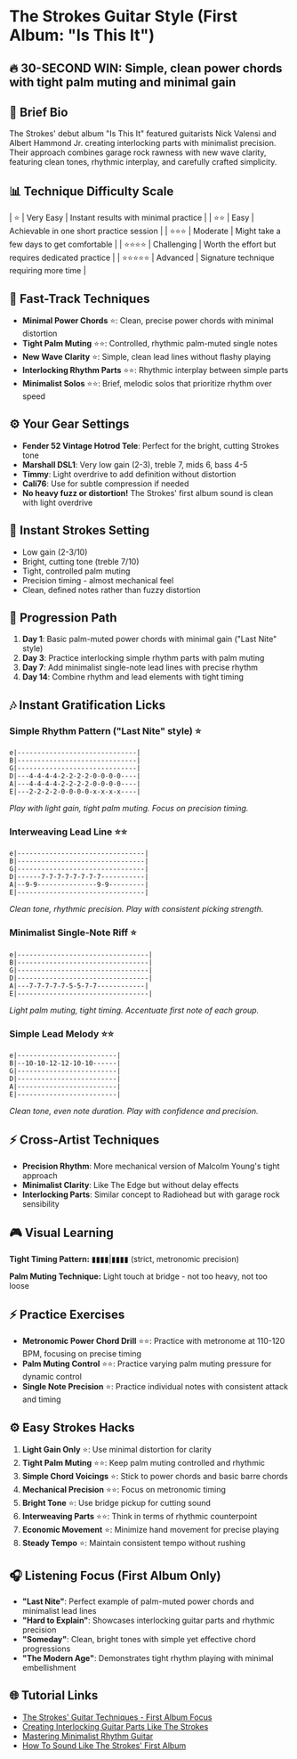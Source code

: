 # The Strokes Guitar Style (First Album: "Is This It")

## 🔥 30-SECOND WIN: Simple, clean power chords with tight palm muting and minimal gain

## 🎸 Brief Bio
The Strokes' debut album "Is This It" featured guitarists Nick Valensi and Albert Hammond Jr. creating interlocking parts with minimalist precision. Their approach combines garage rock rawness with new wave clarity, featuring clean tones, rhythmic interplay, and carefully crafted simplicity.

## 📊 Technique Difficulty Scale
| ⭐ | Very Easy | Instant results with minimal practice |
| ⭐⭐ | Easy | Achievable in one short practice session |
| ⭐⭐⭐ | Moderate | Might take a few days to get comfortable |
| ⭐⭐⭐⭐ | Challenging | Worth the effort but requires dedicated practice |
| ⭐⭐⭐⭐⭐ | Advanced | Signature technique requiring more time |

## 🚀 Fast-Track Techniques
- **Minimal Power Chords** ⭐: Clean, precise power chords with minimal distortion
- **Tight Palm Muting** ⭐⭐: Controlled, rhythmic palm-muted single notes
- **New Wave Clarity** ⭐: Simple, clean lead lines without flashy playing
- **Interlocking Rhythm Parts** ⭐⭐: Rhythmic interplay between simple parts
- **Minimalist Solos** ⭐⭐: Brief, melodic solos that prioritize rhythm over speed

## ⚙️ Your Gear Settings
- **Fender 52 Vintage Hotrod Tele**: Perfect for the bright, cutting Strokes tone
- **Marshall DSL1**: Very low gain (2-3), treble 7, mids 6, bass 4-5
- **Timmy**: Light overdrive to add definition without distortion
- **Cali76**: Use for subtle compression if needed
- **No heavy fuzz or distortion!** The Strokes' first album sound is clean with light overdrive

## 📱 Instant Strokes Setting
- Low gain (2-3/10)
- Bright, cutting tone (treble 7/10)
- Tight, controlled palm muting
- Precision timing - almost mechanical feel
- Clean, defined notes rather than fuzzy distortion

## 🔄 Progression Path
1. **Day 1**: Basic palm-muted power chords with minimal gain ("Last Nite" style)
2. **Day 3**: Practice interlocking simple rhythm parts with palm muting
3. **Day 7**: Add minimalist single-note lead lines with precise rhythm
4. **Day 14**: Combine rhythm and lead elements with tight timing

## 🎶 Instant Gratification Licks

### Simple Rhythm Pattern ("Last Nite" style) ⭐
```tab
e|------------------------------|
B|------------------------------|
G|------------------------------|
D|---4-4-4-4-2-2-2-2-0-0-0-0----|
A|---4-4-4-4-2-2-2-2-0-0-0-0----|
E|---2-2-2-2-0-0-0-0-x-x-x-x----|
```
*Play with light gain, tight palm muting. Focus on precision timing.*

### Interweaving Lead Line ⭐⭐
```tab
e|--------------------------------|
B|--------------------------------|
G|--------------------------------|
D|------7-7-7-7-7-7-7-7-----------|
A|--9-9---------------9-9---------|
E|--------------------------------|
```
*Clean tone, rhythmic precision. Play with consistent picking strength.*

### Minimalist Single-Note Riff ⭐
```tab
e|---------------------------------|
B|---------------------------------|
G|---------------------------------|
D|---------------------------------|
A|---7-7-7-7-7-5-5-7-7------------|
E|---------------------------------|
```
*Light palm muting, tight timing. Accentuate first note of each group.*

### Simple Lead Melody ⭐⭐
```tab
e|-------------------------|
B|--10-10-12-12-10-10------|
G|-------------------------|
D|-------------------------|
A|-------------------------|
E|-------------------------|
```
*Clean tone, even note duration. Play with confidence and precision.*

## ⚡ Cross-Artist Techniques
- **Precision Rhythm**: More mechanical version of Malcolm Young's tight approach
- **Minimalist Clarity**: Like The Edge but without delay effects
- **Interlocking Parts**: Similar concept to Radiohead but with garage rock sensibility

## 🎮 Visual Learning
**Tight Timing Pattern:**
▮▮▮▮|▮▮▮▮ (strict, metronomic precision)

**Palm Muting Technique:**
Light touch at bridge - not too heavy, not too loose

## ⚡ Practice Exercises
- **Metronomic Power Chord Drill** ⭐⭐: Practice with metronome at 110-120 BPM, focusing on precise timing
- **Palm Muting Control** ⭐⭐: Practice varying palm muting pressure for dynamic control
- **Single Note Precision** ⭐: Practice individual notes with consistent attack and timing

## ⚙️ Easy Strokes Hacks
1. **Light Gain Only** ⭐: Use minimal distortion for clarity
2. **Tight Palm Muting** ⭐⭐: Keep palm muting controlled and rhythmic
3. **Simple Chord Voicings** ⭐: Stick to power chords and basic barre chords
4. **Mechanical Precision** ⭐⭐: Focus on metronomic timing
5. **Bright Tone** ⭐: Use bridge pickup for cutting sound
6. **Interweaving Parts** ⭐⭐: Think in terms of rhythmic counterpoint
7. **Economic Movement** ⭐: Minimize hand movement for precise playing
8. **Steady Tempo** ⭐: Maintain consistent tempo without rushing

## 🎧 Listening Focus (First Album Only)
- **"Last Nite"**: Perfect example of palm-muted power chords and minimalist lead lines
- **"Hard to Explain"**: Showcases interlocking guitar parts and rhythmic precision
- **"Someday"**: Clean, bright tones with simple yet effective chord progressions
- **"The Modern Age"**: Demonstrates tight rhythm playing with minimal embellishment

## 🌐 Tutorial Links
- [The Strokes' Guitar Techniques - First Album Focus](https://www.youtube.com/strokes-guitar-techniques)
- [Creating Interlocking Guitar Parts Like The Strokes](https://www.premierguitar.com/strokes-interlocking-parts)
- [Mastering Minimalist Rhythm Guitar](https://www.guitarworld.com/minimalist-rhythm-tutorial)
- [How To Sound Like The Strokes' First Album](https://www.ultimate-guitar.com/strokes-first-album-tone)